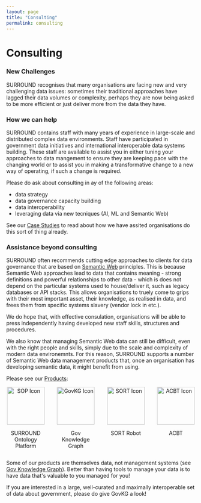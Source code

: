 ```yaml
---
layout: page
title: "Consulting"
permalink: consulting
---
```

# Consulting

### New Challenges
SURROUND recognises that many organisations are facing new and very challenging data issues: sometimes their traditional approaches have lagged their data volumes or complexity, perhaps they are now being asked to be more efficient or just deliver more from the data they have.

### How we can help
SURROUND contains staff with many years of experience in large-scale and distributed complex data environments. Staff have participated in government data initiatives and international interoperable data systems building. These staff are available to assist you in either tuning your approaches to data mangement to ensure they are keeping pace with the changing world or to assist you in making a transformative change to a new way of operating, if such a change is required.

Please do ask about consulting in ay of the following areas:

* data strategy
* data governance capacity building
* data interoperability
* leveraging data via new tecniques (AI, ML and Semantic Web)

See our [Case Studies](/casestudies) to read about how we have assited organisations do this sort of thing already.

### Assistance beyond consulting
SURROUND often recommends cutting edge approaches to clients for data governance that are based on [Semantic Web](https://www.w3.org/2001/sw/wiki/Main_Page) principles. This is because Semantic Web approaches lead to data that contains meaning - strong definitions and powerful relationships to other data - which is does not depend on the particular systems used to house/deliver it, such as legacy databases or API stacks. This allows organisations to truely come to grips with their most important asset, their knowledge, as realised in data, and frees them from specific systems slavery (vendor lock in etc.).

We do hope that, with effective consulation, organisations will be able to press independently having developed new staff skills, structures and procedures.

We also know that managing Semantic Web data can still be difficult, even with the right people and skills, simply due to the scale and complexity of modern data environemnts. For this reason, SURROUND supports a number of Semantic Web data management products that, once an organisation has developing semantic data, it might benefit from using.

Please see our [Products](/products):

<style>
    .gcontentitems {
        display: grid;
        grid-column-gap: 30px;
        grid-template-columns: 1fr 1fr 1fr 1fr;
        justify-items: center;
    }
    .gcontentitems > div {
        text-align: center;
    }
</style>
<div class="gcontentitems">
    <div style="grid-column:1;">
        <a href="/sop">
            <img src="images/icon-sop.png" alt="SOP Icon" style="height:100px;" />
        </a>
        <p>SURROUND Ontology Platform</p>
    </div>
    <div style="grid-column:2;">
        <a href="/sop">
            <img src="images/icon-govkg.png" alt="GovKG Icon" style="height:100px;" />
        </a>
        <p>Gov Knowledge Graph</p>
    </div>
    <div style="grid-column:3;">
        <a href="/sop">
            <img src="images/icon-sort.png" alt="SORT Icon" style="height:100px;" />
        </a>
        <p>SORT Robot</p>
    </div>
    <div style="grid-column:4;">
        <a href="/sop">
            <img src="images/icon-acbt.png" alt="ACBT Icon" style="height:100px;" />
        </a>
        <p>ACBT</p>
    </div>         
</div>

Some of our products are themselves data, not management systems (see [Gov Knowledge Graph](/govkg)). Better than having tools to manage your data is to have data that's valuable to you managed for you!

If you are interested in a large, well-curated and maximally interoperable set of data about government, please do give GovKG a look!